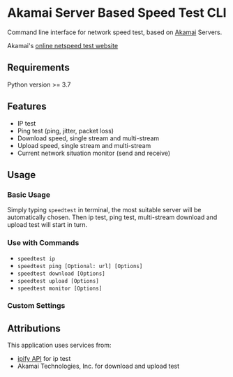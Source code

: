# Akamai Server Based Speed Test CLI

Command line interface for network speed test, based on [Akamai](https://www.linode.com/) Servers.

Akamai's [online netspeed test website](https://www.linode.com/speed-test/)

## Requirements

Python version >= 3.7

## Features

- IP test
- Ping test (ping, jitter, packet loss)
- Download speed, single stream and multi-stream
- Upload speed, single stream and multi-stream
- Current network situation monitor (send and receive)

## Usage

### Basic Usage
Simply typing `speedtest` in terminal, the most suitable server will be automatically chosen. Then ip test, ping test, multi-stream download and upload test will start in turn.

### Use with Commands

- `speedtest ip`
- `speedtest ping [Optional: url] [Options]` 
- `speedtest download [Options]`
- `speedtest upload [Options]`
- `speedtest monitor [Options]`
  
### Custom Settings

## Attributions

This application uses services from:
- [ipify API](https://www.ipify.org/) for ip test
- Akamai Technologies, Inc. for download and upload test
